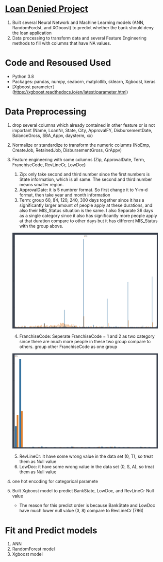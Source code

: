# [Loan Denied Project](https://github.com/FrankDTS/Loan_Denied_Project/blob/main/Loan_Denied_Project.ipynb)
  1. Built several Neural Network and Machine Learning models (ANN, RandomFordst, and XGboost) to predict whether the bank should deny the loan application
  2. Data processing to transform data and several Feature Engineering methods to fill with columns that have NA values.

# Code and Resoused Used
  * Python 3.8
  * Packages: pandas, numpy, seaborn, matplotlib, sklearn, Xgboost, keras
  * [Xgboost parameter] (https://xgboost.readthedocs.io/en/latest/parameter.html)
  

# Data Preprocessing
  1. drop several columns which already contained in other feature or is not important (Name, LoanNr, State, City, ApprovalFY, DisbursementDate, BalanceGross, SBA_Appv, daysterm, xx)
  2. Normalize or standardize to transform the numeric columns (NoEmp, CreateJob, RetainedJob, DisbursementGross, GrAppv)
  3. Feature engineering with some columns (Zip, ApprovalDate, Term, FranchiseCode, RevLineCr, LowDoc)
     1. Zip: only take second and third number since the first numbers is State information, which is all same. The second and third number means smaller region.
     2. ApprovalDate: it is 5 numbrer format. So first change it to Y-m-d format, then take year and month information
     3. Term: group 60, 84, 120, 240, 300 days together since it has a significantly larger amount of people apply at these durations, and also their MIS_Status situation is the same. I also Separate 36 days as a single category since it also has significantly more people apply at that duration compare to other days but it has different MIS_Status with the group above.
     
     ![](/images/Days.png)
     
     4. FranchiseCode: Seperate FranchiseCode = 1 and 2 as two category since there are much more people in these two group compare to others. group other FranchiseCode as one group
     
     ![](/images/FranchiseCode.png)
     
     5. RevLineCr: it have some wrong value in the data set (0, T), so treat them as Null value
     6. LowDoc: it have some wrong value in the data set (0, S, A), so treat them as Null value

  4. one hot encoding for categorical paramete
  5. Built Xgboost model to predict BankState, LowDoc, and RevLineCr Null value
     * The reason for this predict order is because BankState and LowDoc have much lower null value (3, 8) compare to RevLineCr (786)



# Fit and Predict models
  1. ANN
  2. RandomForest model
  3. Xgboost model
